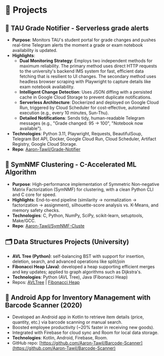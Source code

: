 # 🧪 Projects

## 🔔 TAU Grade Notifier - Serverless grade alerts

- **Purpose**: Monitors TAU's student portal for grade changes and pushes real-time Telegram alerts the moment a grade or exam notebook availability is updated.
- **Highlights**:
  - **Dual Monitoring Strategy**: Employs two independent methods for maximum reliability. The primary method uses direct HTTP requests to the university's backend IMS system for fast, efficient data fetching that is resilient to UI changes. The secondary method uses headless browser scraping with Playwright to capture details like exam notebook availability.
  - **Intelligent Change Detection**: Uses JSON diffing with a persisted cache in Google Cloud Storage to prevent duplicate notifications.
  - **Serverless Architecture**: Dockerized and deployed on Google Cloud Run, triggered by Cloud Scheduler for cost-effective, automated execution (e.g., every 10 minutes, Sun-Thu).
  - **Detailed Notifications**: Sends tidy, human-readable Telegram messages (e.g., "Grade changed: 95 -> 100", "Notebook now available").
- **Technologies**: Python 3.11, Playwright, Requests, BeautifulSoup, Telegram Bot API, Docker, Google Cloud Run, Cloud Scheduler, Artifact Registry, Google Cloud Storage.
- **Repo**: [Aaron-Tawil/Grade-Notifier](https://github.com/Aaron-Tawil/Grade-Notifier)

## 🧠 SymNMF Clustering - C-Accelerated ML Algorithm

- **Purpose**: High-performance implementation of Symmetric Non-negative Matrix Factorization (SymNMF) for clustering, with a clean Python CLI and C core for speed.
- **Highlights**: End-to-end pipeline (similarity -> normalization -> factorization -> assignment), silhouette-score analysis vs. K-Means, and memory safety checks.
- **Technologies**: C, Python, NumPy, SciPy, scikit-learn, setuptools, Make/GCC.
- **Repo**: [Aaron-Tawil/SymNMF-Cluste](https://github.com/Aaron-Tawil/SymNMF-Cluster)


## 🗂️  Data Structures Projects (University)

- **AVL Tree (Python)**: self-balancing BST with support for insertion, deletion, search, and advanced operations like split/join
- **Fibonacci Heap (Java)**: developed a heap supporting efficient merges and key updates; applied to graph algorithms such as Dijkstra's.
- **Technologies**: Python (AVL Tree), Java (Fibonacci Heap)
- Repos: [AVLTree](https://github.com/Aaron-Tawil/AVLTree) | [Fibonacci Heap](https://github.com/haimtoledano1/FibonacciHeaps)

## 📱 Android App for Inventory Management with Barcode Scanner (2020)

- Developed an Android app in Kotlin to retrieve item details (price, quantity, etc.) via barcode scanning or manual search.
- Boosted employee productivity (~20% faster in receiving new goods).
- Integrated with Firebase for cloud sync and Room for local data storage.
- **Technologies**: Kotlin, Android, Firebase, Room.
- GitHub repo: [https://github.com/Aaron-Tawil/Barcode-Scanner](https://github.com/Aaron-Tawil/Barcode-Scanner)
